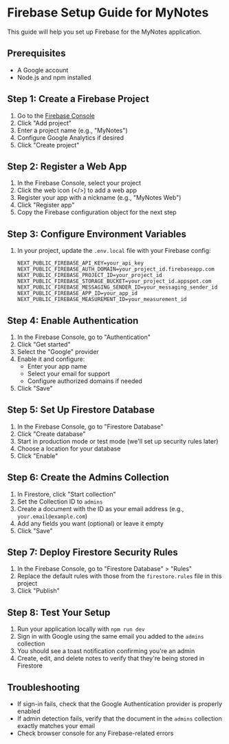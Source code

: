# Firebase Setup Guide for MyNotes

This guide will help you set up Firebase for the MyNotes application.

## Prerequisites
- A Google account
- Node.js and npm installed

## Step 1: Create a Firebase Project
1. Go to the [Firebase Console](https://console.firebase.google.com/)
2. Click "Add project"
3. Enter a project name (e.g., "MyNotes")
4. Configure Google Analytics if desired
5. Click "Create project"

## Step 2: Register a Web App
1. In the Firebase Console, select your project
2. Click the web icon (</>) to add a web app
3. Register your app with a nickname (e.g., "MyNotes Web")
4. Click "Register app"
5. Copy the Firebase configuration object for the next step

## Step 3: Configure Environment Variables
1. In your project, update the `.env.local` file with your Firebase config:
   ```
   NEXT_PUBLIC_FIREBASE_API_KEY=your_api_key
   NEXT_PUBLIC_FIREBASE_AUTH_DOMAIN=your_project_id.firebaseapp.com
   NEXT_PUBLIC_FIREBASE_PROJECT_ID=your_project_id
   NEXT_PUBLIC_FIREBASE_STORAGE_BUCKET=your_project_id.appspot.com
   NEXT_PUBLIC_FIREBASE_MESSAGING_SENDER_ID=your_messaging_sender_id
   NEXT_PUBLIC_FIREBASE_APP_ID=your_app_id
   NEXT_PUBLIC_FIREBASE_MEASUREMENT_ID=your_measurement_id
   ```

## Step 4: Enable Authentication
1. In the Firebase Console, go to "Authentication"
2. Click "Get started"
3. Select the "Google" provider
4. Enable it and configure:
   - Enter your app name
   - Select your email for support
   - Configure authorized domains if needed
5. Click "Save"

## Step 5: Set Up Firestore Database
1. In the Firebase Console, go to "Firestore Database"
2. Click "Create database"
3. Start in production mode or test mode (we'll set up security rules later)
4. Choose a location for your database
5. Click "Enable"

## Step 6: Create the Admins Collection
1. In Firestore, click "Start collection"
2. Set the Collection ID to `admins`
3. Create a document with the ID as your email address (e.g., `your.email@example.com`)
4. Add any fields you want (optional) or leave it empty
5. Click "Save"

## Step 7: Deploy Firestore Security Rules
1. In the Firebase Console, go to "Firestore Database" > "Rules"
2. Replace the default rules with those from the `firestore.rules` file in this project
3. Click "Publish"

## Step 8: Test Your Setup
1. Run your application locally with `npm run dev`
2. Sign in with Google using the same email you added to the `admins` collection
3. You should see a toast notification confirming you're an admin
4. Create, edit, and delete notes to verify that they're being stored in Firestore

## Troubleshooting
- If sign-in fails, check that the Google Authentication provider is properly enabled
- If admin detection fails, verify that the document in the `admins` collection exactly matches your email
- Check browser console for any Firebase-related errors
